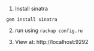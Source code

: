 1. Install sinatra
```
gem install sinatra
```

2. run using `rackup config.ru`

3. View at: http://localhost:9292
